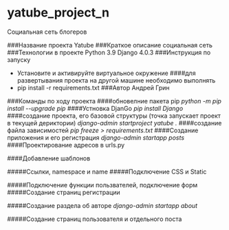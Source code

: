 # yatube_project_n
Социальная сеть блогеров

###Название проекта
Yatube
###Краткое описание
социальная сеть
###Технологии в проекте
Python 3.9
Django 4.0.3
###Инструкция по запуску
- Установите и активируйте виртуальное окружение
####для развертывания проекта на другой машине необходимо выполнять
- pip install -r requirements.txt
###Автор
Андрей Грин



###Команды по ходу проекта
####обновелние пакета pip
_python -m pip install --upgrade pip_
####Устновка DjanGo
_pip install Django_
####создание проекта, его базовой структуры (точка запускает проект в текущей дериктории)
_django-admin startproject yatube ._
####создание файла зависимостей
_pip freeze > requirements.txt_
####Создание приложения и его регистрация
_django-admin startapp posts_
####Проектирование адресов в urls.py

####Добавление шаблонов

#####Ссылки, namespaсe и name
#####Подключение CSS и Static

#####Подключение функции пользвателей, подключение форм
#####Создание страниц регистрации

#####Создание раздела об авторе
_django-admin startapp about_

#####Создание страниц пользователя и отдельного поста
